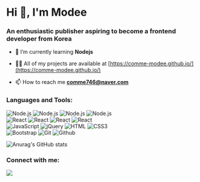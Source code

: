 <h1 align="left">Hi 👋, I'm Modee</h1>
<h3 align="left">An enthusiastic publisher aspiring to become a frontend developer from Korea</h3>

- 🌱 I’m currently learning **Nodejs**

- 👨‍💻 All of my projects are available at [https://comme-modee.github.io/](https://comme-modee.github.io/)

- 📫 How to reach me **comme746@naver.com**

<h3 align="left">Languages and Tools:</h3>
<p align="left"> 
  <img src="https://img.shields.io/badge/Node.js-5FA04E?style=for-the-badge&amp;logo=Node.js&amp;logoColor=white" alt="Node.js"> 
  <img src="https://img.shields.io/badge/Express-ffffff?style=for-the-badge&amp;logo=Express&amp;logoColor=black" alt="Node.js"> 
  <img src="https://img.shields.io/badge/MongoDB-47A248?style=for-the-badge&amp;logo=MongoDB&amp;logoColor=white" alt="Node.js"> 
  <img src="https://img.shields.io/badge/Mongoose-880000?style=for-the-badge&amp;logo=Mongoose&amp;logoColor=white" alt="Node.js"> <br/>
  
  <img src="https://img.shields.io/badge/React-61DAFB?style=for-the-badge&amp;logo=React&amp;logoColor=141414" alt="React">
  <img src="https://img.shields.io/badge/Redux-764ABC?style=for-the-badge&amp;logo=Redux&amp;logoColor=white" alt="React">
  <img src="https://img.shields.io/badge/ReactQuery-FF4154?style=for-the-badge&amp;logo=ReactQuery&amp;logoColor=white" alt="React">
  <img src="https://img.shields.io/badge/ReactBootstrap-712CF9?style=for-the-badge&amp;logo=ReactBootstrap&amp;logoColor=41E0FD" alt="React"> <br/>
  
  <img src="https://img.shields.io/badge/JavaScript-F7DF1E?style=for-the-badge&amp;logo=JavaScript&amp;logoColor=white" alt="JavaScript"> 
  <img src="https://img.shields.io/badge/jQuery-0769AD?style=for-the-badge&amp;logo=jQuery&amp;logoColor=white" alt="jQuery">
  <img src="https://img.shields.io/badge/HTML-E34F26?style=for-the-badge&amp;logo=HTML&amp;logoColor=white" alt="HTML"> 
  <img src="https://img.shields.io/badge/CSS3-1572B6?style=for-the-badge&amp;logo=CSS3&amp;logoColor=white" alt="CSS3"> <br/>
  
  <img src="https://img.shields.io/badge/Bootstrap-7952B3?style=for-the-badge&amp;logo=Bootstrap&amp;logoColor=white" alt="Bootstrap">
  <img src="https://img.shields.io/badge/Git-F05032?style=for-the-badge&amp;logo=Git&amp;logoColor=white" alt="Git"> 
  <img src="https://img.shields.io/badge/Github-181717?style=for-the-badge&amp;logo=Github&amp;logoColor=white" alt="Github"> <br/>
</p>

  ![Anurag's GitHub stats](https://github-readme-stats.vercel.app/api?username=comme-modee&show_icons=true&theme=radical)

<h3 align="left">Connect with me:</h3>
<p align="left">
<a href="https://instagram.com/modeelovey" target="_blank"><img src="https://img.shields.io/badge/Instagram-E4405F?style=for-the-badge&logo=Instagram&logoColor=white"/></a>
<!-- <a href="https://instagram.com/modeelovey" target="blank">
  <img align="center" src="https://raw.githubusercontent.com/rahuldkjain/github-profile-readme-generator/master/src/images/icons/Social/instagram.svg" alt="modeelovey" height="30" width="40" />
</a> -->
</p>
